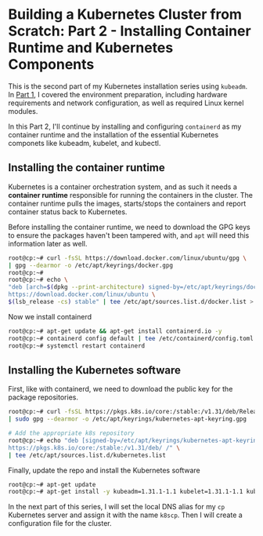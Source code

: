 # Building a Kubernetes Cluster from Scratch: Part 2 - Installing Container Runtime and Kubernetes Components
This is the second part of my Kubernetes installation series using `kubeadm`. In [Part 1](), I covered the environment preparation, including hardware requirements and network configuration, as well as required Linux kernel modules.

In this Part 2, I'll continue by installing and configuring `containerd` as my container runtime and the installation of the essential Kubernetes componets like kubeadm, kubelet, and kubectl.

## Installing the container runtime
Kubernetes is a container orchestration system, and as such it needs a **container runtime** responsible for running the containers in the cluster. The container runtime pulls the images, starts/stops the containers and report container status back to Kubernetes.

Before installing the container runtime, we need to download the GPG keys to ensure the packages haven't been tampered with, and `apt` will need this information later as well.

```bash
root@cp:~# curl -fsSL https://download.docker.com/linux/ubuntu/gpg \
| gpg --dearmor -o /etc/apt/keyrings/docker.gpg
root@cp:~#
root@cp:~# echo \
"deb [arch=$(dpkg --print-architecture) signed-by=/etc/apt/keyrings/docker.gpg] \
https://download.docker.com/linux/ubuntu \
$(lsb_release -cs) stable" | tee /etc/apt/sources.list.d/docker.list > /dev/null
```

Now we install containerd
```bash
root@cp:~# apt-get update && apt-get install containerd.io -y
root@cp:~# containerd config default | tee /etc/containerd/config.toml
root@cp:~# systemctl restart containerd 
```

## Installing the Kubernetes software
First, like with containerd, we need to download the public key for the package repositories.
```bash
root@cp:~# curl -fsSL https://pkgs.k8s.io/core:/stable:/v1.31/deb/Release.key \
| sudo gpg --dearmor -o /etc/apt/keyrings/kubernetes-apt-keyring.gpg

# Add the appropriate k8s repository
root@cp:~# echo "deb [signed-by=/etc/apt/keyrings/kubernetes-apt-keyring.gpg] \
https://pkgs.k8s.io/core:/stable:/v1.31/deb/ /" \
| tee /etc/apt/sources.list.d/kubernetes.list
```

Finally, update the repo and install the Kubernetes software
```bash
root@cp:~# apt-get update
root@cp:~# apt-get install -y kubeadm=1.31.1-1.1 kubelet=1.31.1-1.1 kubectl=1.31.1-1.1
```

In the next part of this series, I will set the local DNS alias for my `cp` Kubernetes server and assign it with the name `k8scp`. Then I will create a configuration file for the cluster.
